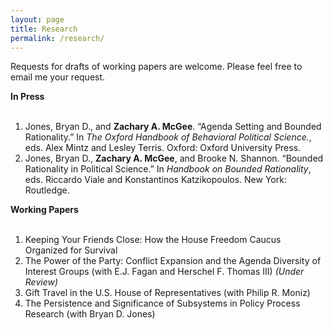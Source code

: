 ```yaml
---
layout: page
title: Research
permalink: /research/
---
```

Requests for drafts of working papers are welcome. Please feel free to email me your request.

**In Press** <br><br>
1. Jones, Bryan D., and **Zachary A. McGee**. “Agenda Setting and Bounded Rationality.” In *The Oxford Handbook of Behavioral Political Science.*, eds. Alex Mintz and Lesley Terris. Oxford: Oxford University Press.
2. Jones, Bryan D., **Zachary A. McGee**, and Brooke N. Shannon. “Bounded Rationality in Political Science.” In *Handbook on Bounded Rationality*, eds. Riccardo Viale and Konstantinos Katzikopoulos. New York: Routledge.

**Working Papers** <br><br>
1. Keeping Your Friends Close: How the House Freedom Caucus Organized for Survival <br>
2. The Power of the Party: Conflict Expansion and the Agenda Diversity of Interest Groups (with E.J. Fagan and Herschel F. Thomas III) *(Under Review)*
3. Gift Travel in the U.S. House of Representatives (with Philip R. Moniz)
4. The Persistence and Significance of Subsystems in Policy Process Research (with Bryan D. Jones)
